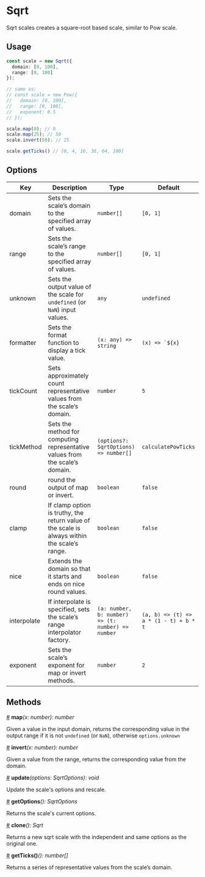 # Sqrt

Sqrt scales creates a square-root based scale, similar to Pow scale.

## Usage

```ts
const scale = new Sqrt({
  domain: [0, 100],
  range: [0, 100]
});

// same as:
// const scale = new Pow({
//   domain: [0, 100],
//   range: [0, 100],
//   exponent: 0.5
// });

scale.map(0); // 0
scale.map(25); // 50
scale.invert(50); // 25

scale.getTicks() // [0, 4, 16, 36, 64, 100]
```

## Options

| Key | Description | Type | Default|  
| ----| ----------- | -----| -------|
| domain | Sets the scale’s domain to the specified array of values. | `number[]` | `[0, 1]` |
| range | Sets the scale’s range to the specified array of values. | `number[]` | `[0, 1]` |
| unknown | Sets the output value of the scale for `undefined` (or `NaN`) input values. | `any` | `undefined` |
| formatter | Sets the format function to display a tick value. | `(x: any) => string` | ```(x) => `${x}```|
| tickCount | Sets approximately count representative values from the scale’s domain. | `number` | `5` |
| tickMethod | Sets the method for computing representative values from the scale’s domain. | `(options?: SqrtOptions) => number[]` | `calculatePowTicks` |
| round | round the output of map or invert. | `boolean` | `false` |
| clamp | If clamp option is truthy, the return value of the scale is always within the scale’s range. | `boolean` | `false` |
| nice | Extends the domain so that it starts and ends on nice round values. | `boolean` | `false` |
| interpolate | If interpolate is specified, sets the scale’s range interpolator factory. | `(a: number, b: number) => (t: number) => number` | `(a, b) => (t) => a * (1 - t) + b * t` |
| exponent | Sets the scale’s exponent for map or invert methods. | `number` | `2` |

## Methods

<a name="Sqrt_map" href="#Sqrt_map">#</a> **map**<i>(x: number): number</i>

Given a value in the input domain, returns the corresponding value in the output range if it is not `undefined` (or `NaN`), otherwise `options.unknown`

<a name="Sqrt_invert" href="#Sqrt_invert">#</a> **invert**<i>(x: number): number</i>

Given a value from the range, returns the corresponding value from the domain.

<a name="Sqrt_update" href="#Sqrt_update">#</a> **update**<i>(options: SqrtOptions): void</i>

Update the scale's options and rescale.

<a name="Sqrt_getOptions" href="#Sqrt_getOptions">#</a> **getOptions**<i>(): SqrtOptions</i>

Returns the scale's current options.

<a name="Sqrt_clone" href="#Sqrt_clone">#</a> **clone**<i>(): Sqrt</i>

Returns a new sqrt scale with the independent and same options as the original one.

<a name="Sqrt_get_ticks" href="#Sqrt_get_ticks">#</a> **getTicks()**<i>(): number[]</i>

Returns a series of representative values from the scale’s domain.
